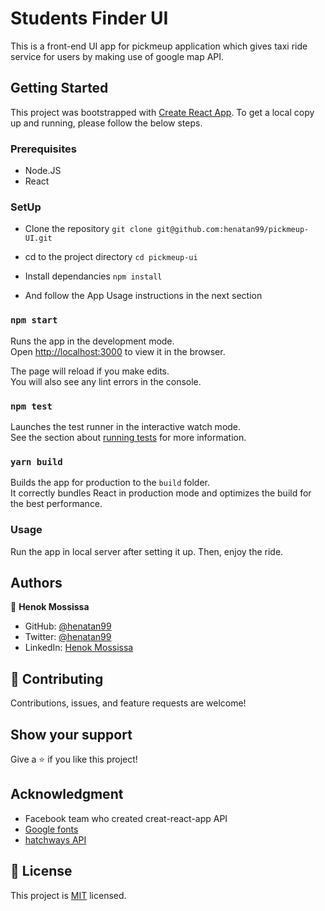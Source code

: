 # Students Finder UI 
This is a front-end UI app for pickmeup application which gives taxi ride service for users by making use of google map API.

## Getting Started
This project was bootstrapped with [Create React App](https://github.com/facebook/create-react-app).
To get a local copy up and running, please follow the below steps. 

### Prerequisites

- Node.JS
- React

### SetUp 
- Clone the repository 
`git clone git@github.com:henatan99/pickmeup-UI.git`

- cd to the project directory 
`cd pickmeup-ui`

- Install dependancies 
`npm install`

- And follow the App Usage instructions in the next section

### `npm start`

Runs the app in the development mode.\
Open [http://localhost:3000](http://localhost:3000) to view it in the browser.

The page will reload if you make edits.\
You will also see any lint errors in the console.

### `npm test`

Launches the test runner in the interactive watch mode.\
See the section about [running tests](https://facebook.github.io/create-react-app/docs/running-tests) for more information.

### `yarn build`

Builds the app for production to the `build` folder.\
It correctly bundles React in production mode and optimizes the build for the best performance.

### Usage
Run the app in local server after setting it up. Then, enjoy the ride. 

## Authors

👤 **Henok Mossissa**

- GitHub: [@henatan99](https://github.com/henatan99)
- Twitter: [@henatan99](https://twitter.com/henatan99)
- LinkedIn: [Henok Mossissa](https://www.linkedin.com/in/henok-mekonnen-2a251613/)

## :handshake: Contributing

Contributions, issues, and feature requests are welcome!

## Show your support

Give a :star:️ if you like this project!

## Acknowledgment 

- Facebook team who created creat-react-app API
- [Google fonts](https://fonts.google.com/specimen/Raleway)
- [hatchways API](https://api.hatchways.io/assessment/students) 

## :memo: License

This project is [MIT](./LICENSE) licensed.